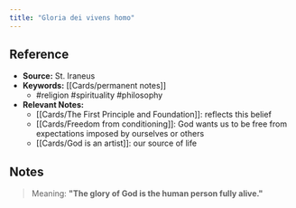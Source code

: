 ```yaml
---
title: "Gloria dei vivens homo"
---
```

## Reference
- **Source:** St. Iraneus
- **Keywords:** [[Cards/permanent notes]]
	- #religion #spirituality #philosophy 
- **Relevant Notes:** 
	- [[Cards/The First Principle and Foundation]]: reflects this belief
	- [[Cards/Freedom from conditioning]]: God wants us to be free from expectations imposed by ourselves or others
	- [[Cards/God is an artist]]: our source of life


## Notes
>Meaning: **"The glory of God is the human person fully alive."**
